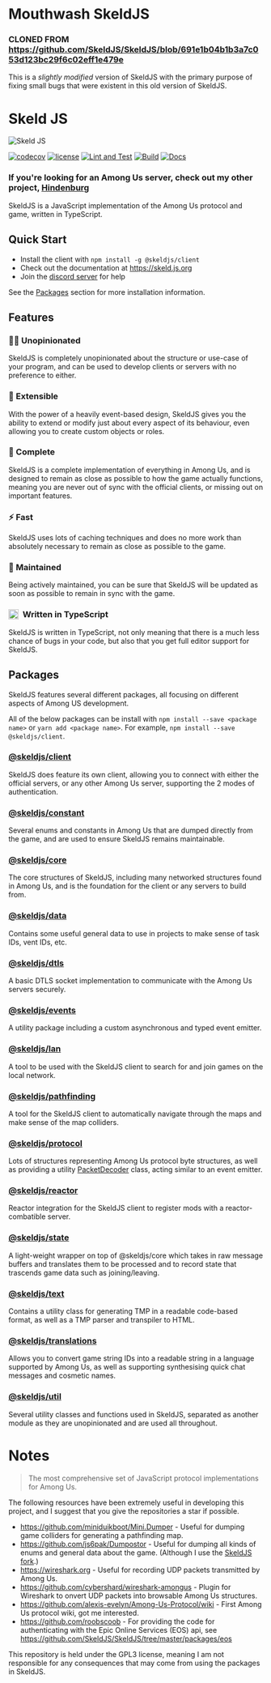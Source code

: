 # Mouthwash SkeldJS
### CLONED FROM https://github.com/SkeldJS/SkeldJS/blob/691e1b04b1b3a7c053d123bc29f6c02eff1e479e

This is a _slightly modified_ version of SkeldJS with the primary purpose of fixing small bugs that were existent in this old version of SkeldJS.

# Skeld JS

![Skeld JS](https://raw.githubusercontent.com/SkeldJS/SkeldJS/master/asset/SkeldJSMain.png "Skeld JS")

[![codecov](https://codecov.io/gh/SkeldJS/SkeldJS/branch/master/graph/badge.svg?token=UHMXQNX805)](https://codecov.io/gh/SkeldJS/SkeldJS)
[![license](https://img.shields.io/github/license/SkeldJS/SkeldJS)](https://github.com/skeldjs/SkeldJS)
[![Lint and Test](https://github.com/skeldjs/SkeldJS/workflows/Lint%20&%20Test/badge.svg)](https://github.com/SkeldJS/SkeldJS/actions?query=workflow%3A%22Lint+%26+Test%22)
[![Build](https://github.com/skeldjs/SkeldJS/workflows/Build/badge.svg)](https://github.com/SkeldJS/SkeldJS/actions?query=workflow%3A%22Build%22)
[![Docs](https://github.com/skeldjs/SkeldJS/workflows/Docs/badge.svg)](https://skeld.js.org)

### If you're looking for an Among Us server, check out my other project, [Hindenburg](https://github.com/skeldjs/Hindenburg)

SkeldJS is a JavaScript implementation of the Among Us protocol and game, written in TypeScript.

## Quick Start
* Install the client with `npm install -g @skeldjs/client`
* Check out the documentation at https://skeld.js.org
* Join the [discord server](https://discord.gg/8ewNJYmYAU) for help

See the [Packages](#packages) section for more installation information.

## Features
### 🕵️‍♀️ Unopinionated
SkeldJS is completely unopinionated about the structure or use-case of your program, and can be used to develop clients or servers with no preference to either.

### 🔌 Extensible
With the power of a heavily event-based design, SkeldJS gives you the ability to extend or modify just about every aspect of its behaviour, even allowing you to create custom objects or roles.

### 🧩 Complete
SkeldJS is a complete implementation of everything in Among Us, and is designed to remain as close as possible to how the game actually functions, meaning you are never out of sync with the official clients, or missing out on important features.

### ⚡ Fast
SkeldJS uses lots of caching techniques and does no more work than absolutely necessary to remain as close as possible to the game.

### 🚧 Maintained
Being actively maintained, you can be sure that SkeldJS will be updated as soon as possible to remain in sync with the game.

### <div style="display: flex; align-items: center;"><img style="margin-right: 8px" src="https://user-images.githubusercontent.com/60631511/142680560-76aad99f-5f6c-4ee1-8399-42d8f63fe31a.png" width=20> Written in TypeScript
SkeldJS is written in TypeScript, not only meaning that there is a much less chance of bugs in your code, but also that you get full editor support for SkeldJS.

## Packages
SkeldJS features several different packages, all focusing on different aspects of Among US development.

All of the below packages can be install with `npm install --save <package name>` or `yarn add <package name>`. For example, `npm install --save @skeldjs/client`.

### [@skeldjs/client](https://skeld.js.org/modules/client.html)
SkeldJS does feature its own client, allowing you to connect with either the official servers, or any other Among Us server, supporting the 2 modes of authentication.

### [@skeldjs/constant](https://skeld.js.org/modules/constant.html)
Several enums and constants in Among Us that are dumped directly from the game, and are used to ensure SkeldJS remains maintainable.

### [@skeldjs/core](https://skeld.js.org/modules/core.html)
The core structures of SkeldJS, including many networked structures found in Among Us, and is the foundation for the client or any servers to build from.

### [@skeldjs/data](https://skeld.js.org/modules/data.html)
Contains some useful general data to use in projects to make sense of task IDs, vent IDs, etc.

### [@skeldjs/dtls](https://skeld.js.org/modules/dtls.html)
A basic DTLS socket implementation to communicate with the Among Us servers securely.

### [@skeldjs/events](https://skeld.js.org/modules/events)
A utility package including a custom asynchronous and typed event emitter.

### [@skeldjs/lan](https://skeld.js.org/modules/lan.html)
A tool to be used with the SkeldJS client to search for and join games on the local network.

### [@skeldjs/pathfinding](https://skeld.js.org/modules/pathfinding.html)
A tool for the SkeldJS client to automatically navigate through the maps and make sense of the map colliders.

### [@skeldjs/protocol](https://skeld.js.org/modules/protocol.html)
Lots of structures representing Among Us protocol byte structures, as well as providing a utility [PacketDecoder](https://skeld.js.org/classes/protocol.PacketDecoder.html) class, acting similar to an event emitter.

### [@skeldjs/reactor](https://skeld.js.org/modules/reactor.html)
Reactor integration for the SkeldJS client to register mods with a reactor-combatible server.

### [@skeldjs/state](https://skeld.js.org/modules/state.html)
A light-weight wrapper on top of @skeldjs/core which takes in raw message buffers and translates them to be processed and to record state that trascends game data such as joining/leaving.

### [@skeldjs/text](https://skeld.js.org/modules/text.html)
Contains a utility class for generating TMP in a readable code-based format, as well as a TMP parser and transpiler to HTML.

### [@skeldjs/translations](https://skeld.js.org/modules/translations.html)
Allows you to convert game string IDs into a readable string in a language supported by Among Us, as well as supporting synthesising quick chat messages and cosmetic names.

### [@skeldjs/util](https://skeld.js.org/modules/util.html)
Several utility classes and functions used in SkeldJS, separated as another module as they are unopinionated and are used all throughout.

# Notes
> The most comprehensive set of JavaScript protocol implementations for Among Us.

The following resources have been extremely useful in developing this project, and I suggest that you give the repositories a star if possible.

* https://github.com/miniduikboot/Mini.Dumper - Useful for dumping game colliders for generating a pathfinding map.
* https://github.com/js6pak/Dumpostor - Useful for dumping all kinds of enums and general data about the game. (Although I use the [SkeldJS fork](https://github.com/SkeldJS/Dumpostor).)
* https://wireshark.org - Useful for recording UDP packets transmitted by Among Us.
* https://github.com/cybershard/wireshark-amongus - Plugin for Wireshark to onvert UDP packets into browsable Among Us structures.
* https://github.com/alexis-evelyn/Among-Us-Protocol/wiki - First Among Us protocol wiki, got me interested.
* https://github.com/roobscoob - For providing the code for authenticating with the Epic Online Services (EOS) api, see https://github.com/SkeldJS/SkeldJS/tree/master/packages/eos

This repository is held under the GPL3 license, meaning I am not responsible for any consequences that may come from using the packages in SkeldJS.
